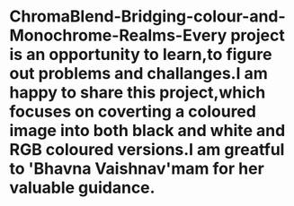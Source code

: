 # ChromaBlend-Bridging-colour-and-Monochrome-Realms-Every project is an opportunity to learn,to figure out problems and challanges.I am happy to share this project,which focuses on coverting a coloured image into both black and white and RGB coloured versions.I am greatful to 'Bhavna Vaishnav'mam for her valuable guidance.

